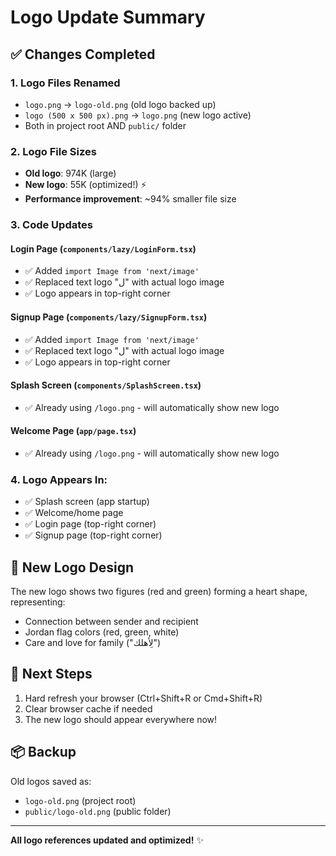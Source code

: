 # Logo Update Summary

## ✅ Changes Completed

### **1. Logo Files Renamed**
- `logo.png` → `logo-old.png` (old logo backed up)
- `logo (500 x 500 px).png` → `logo.png` (new logo active)
- Both in project root AND `public/` folder

### **2. Logo File Sizes**
- **Old logo**: 974K (large)
- **New logo**: 55K (optimized!) ⚡
- **Performance improvement**: ~94% smaller file size

### **3. Code Updates**

#### **Login Page** (`components/lazy/LoginForm.tsx`)
- ✅ Added `import Image from 'next/image'`
- ✅ Replaced text logo "ل" with actual logo image
- ✅ Logo appears in top-right corner

#### **Signup Page** (`components/lazy/SignupForm.tsx`)
- ✅ Added `import Image from 'next/image'`
- ✅ Replaced text logo "ل" with actual logo image
- ✅ Logo appears in top-right corner

#### **Splash Screen** (`components/SplashScreen.tsx`)
- ✅ Already using `/logo.png` - will automatically show new logo

#### **Welcome Page** (`app/page.tsx`)
- ✅ Already using `/logo.png` - will automatically show new logo

### **4. Logo Appears In:**
- ✅ Splash screen (app startup)
- ✅ Welcome/home page
- ✅ Login page (top-right corner)
- ✅ Signup page (top-right corner)

## 🎨 New Logo Design
The new logo shows two figures (red and green) forming a heart shape, representing:
- Connection between sender and recipient
- Jordan flag colors (red, green, white)
- Care and love for family ("لِأهلك")

## 🚀 Next Steps
1. Hard refresh your browser (Ctrl+Shift+R or Cmd+Shift+R)
2. Clear browser cache if needed
3. The new logo should appear everywhere now!

## 📦 Backup
Old logos saved as:
- `logo-old.png` (project root)
- `public/logo-old.png` (public folder)

---

**All logo references updated and optimized!** ✨

